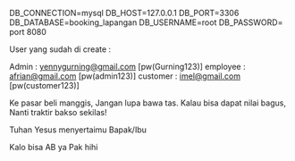 DB_CONNECTION=mysql
DB_HOST=127.0.0.1
DB_PORT=3306
DB_DATABASE=booking_lapangan
DB_USERNAME=root
DB_PASSWORD=
port 8080

User yang sudah di create :

Admin : yennygurning@gmail.com [pw(Gurning123)]
employee : afrian@gmail.com [pw(admin123)]
customer : imel@gmail.com [pw(customer123)]

Ke pasar beli manggis,
Jangan lupa bawa tas.
Kalau bisa dapat nilai bagus,
Nanti traktir bakso sekilas!

Tuhan Yesus menyertaimu Bapak/Ibu

Kalo bisa AB ya Pak hihi
